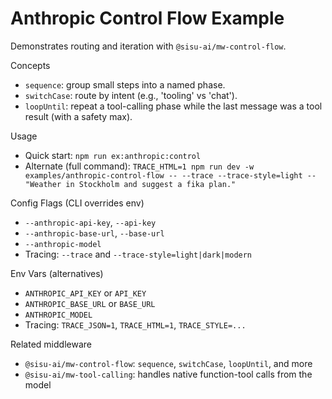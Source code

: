 # Anthropic Control Flow Example

Demonstrates routing and iteration with `@sisu-ai/mw-control-flow`.

Concepts
- `sequence`: group small steps into a named phase.
- `switchCase`: route by intent (e.g., 'tooling' vs 'chat').
- `loopUntil`: repeat a tool-calling phase while the last message was a tool result (with a safety max).

Usage
- Quick start: `npm run ex:anthropic:control`
- Alternate (full command): `TRACE_HTML=1 npm run dev -w examples/anthropic-control-flow -- --trace --trace-style=light -- "Weather in Stockholm and suggest a fika plan."`

Config Flags (CLI overrides env)
- `--anthropic-api-key`, `--api-key`
- `--anthropic-base-url`, `--base-url`
- `--anthropic-model`
- Tracing: `--trace` and `--trace-style=light|dark|modern`

Env Vars (alternatives)
- `ANTHROPIC_API_KEY` or `API_KEY`
- `ANTHROPIC_BASE_URL` or `BASE_URL`
- `ANTHROPIC_MODEL`
- Tracing: `TRACE_JSON=1`, `TRACE_HTML=1`, `TRACE_STYLE=...`

Related middleware
- `@sisu-ai/mw-control-flow`: `sequence`, `switchCase`, `loopUntil`, and more
- `@sisu-ai/mw-tool-calling`: handles native function-tool calls from the model
